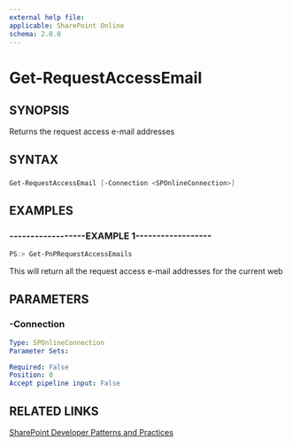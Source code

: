 ```yaml
---
external help file:
applicable: SharePoint Online
schema: 2.0.0
---
```

# Get-RequestAccessEmail

## SYNOPSIS
Returns the request access e-mail addresses

## SYNTAX 

### 
```powershell
Get-RequestAccessEmail [-Connection <SPOnlineConnection>]
```

## EXAMPLES

### ------------------EXAMPLE 1------------------
```powershell
PS:> Get-PnPRequestAccessEmails
```

This will return all the request access e-mail addresses for the current web

## PARAMETERS

### -Connection


```yaml
Type: SPOnlineConnection
Parameter Sets: 

Required: False
Position: 0
Accept pipeline input: False
```

## RELATED LINKS

[SharePoint Developer Patterns and Practices](http://aka.ms/sppnp)